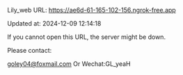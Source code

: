 Lily_web URL: https://ae6d-61-165-102-156.ngrok-free.app

Updated at: 2024-12-09 12:14:18

If you cannot open this URL, the server might be down.

Please contact: 

goley04@foxmail.com Or Wechat:GL_yeaH